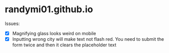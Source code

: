 # randymi01.github.io

Issues:
- [x] Magnifying glass looks weird on mobile
- [x] Inputting wrong city will make text not flash red. You need to submit the form twice and then it clears the placeholder text
